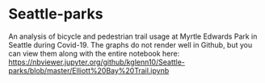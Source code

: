 # Seattle-parks
An analysis of bicycle and pedestrian trail usage at Myrtle Edwards Park in Seattle during Covid-19.
The graphs do not render well in Github, but you can view them along with the entire notebook here: https://nbviewer.jupyter.org/github/kglenn10/Seattle-parks/blob/master/Elliott%20Bay%20Trail.ipynb
